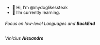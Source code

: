 - 👋 Hi, I’m @mydoglikessteak
- 🌱 I’m currently learning.
<h6> Focus on low-level Languages and <b>BackEnd</b> <h6>
  <i> Vinicius</i> <B>Alexandre </B>

